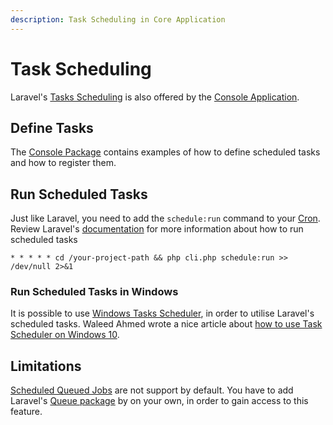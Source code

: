 ```yaml
---
description: Task Scheduling in Core Application
---
```


# Task Scheduling

Laravel's [Tasks Scheduling](https://laravel.com/docs/12.x/scheduling) is also offered by the [Console Application](./console).

## Define Tasks

The [Console Package](../../console/schedules.md) contains examples of how to define scheduled tasks and how to register them.

## Run Scheduled Tasks

Just like Laravel, you need to add the `schedule:run` command to your [Cron](https://en.wikipedia.org/wiki/Cron).
Review Laravel's [documentation](https://laravel.com/docs/12.x/scheduling) for more information about how to run scheduled tasks

```
* * * * * cd /your-project-path && php cli.php schedule:run >> /dev/null 2>&1
```

### Run Scheduled Tasks in Windows

It is possible to use [Windows Tasks Scheduler](https://en.wikipedia.org/wiki/Windows_Task_Scheduler), in order to utilise Laravel's scheduled tasks.
Waleed Ahmed wrote a nice article about [how to use Task Scheduler on Windows 10](https://quantizd.com/how-to-use-laravel-task-scheduler-on-windows-10/).

## Limitations

[Scheduled Queued Jobs](https://laravel.com/docs/12.x/scheduling#scheduling-queued-jobs) are not support by default.
You have to add Laravel's [Queue package](https://packagist.org/packages/illuminate/queue) by on your own, in order to gain access to this feature. 
